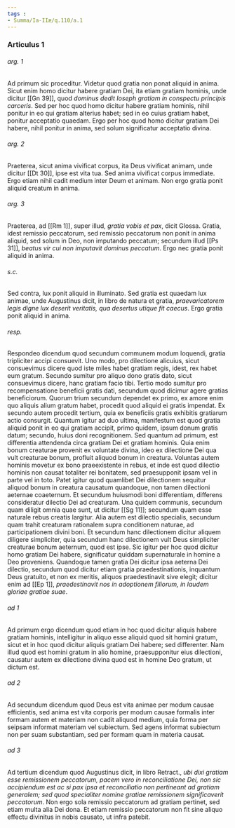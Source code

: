 ```yaml
---
tags : 
- Summa/Ia-IIæ/q.110/a.1
---
```


### Articulus 1

###### arg. 1
Ad primum sic proceditur. Videtur quod gratia non ponat aliquid in anima. Sicut enim homo dicitur habere gratiam Dei, ita etiam gratiam hominis, unde dicitur [[Gn 39]], quod *dominus dedit Ioseph gratiam in conspectu principis carceris*. Sed per hoc quod homo dicitur habere gratiam hominis, nihil ponitur in eo qui gratiam alterius habet; sed in eo cuius gratiam habet, ponitur acceptatio quaedam. Ergo per hoc quod homo dicitur gratiam Dei habere, nihil ponitur in anima, sed solum significatur acceptatio divina.

###### arg. 2
Praeterea, sicut anima vivificat corpus, ita Deus vivificat animam, unde dicitur [[Dt 30]], ipse est vita tua. Sed anima vivificat corpus immediate. Ergo etiam nihil cadit medium inter Deum et animam. Non ergo gratia ponit aliquid creatum in anima.

###### arg. 3
Praeterea, ad [[Rm 1]], super illud, *gratia vobis et pax*, dicit Glossa. Gratia, idest remissio peccatorum, sed remissio peccatorum non ponit in anima aliquid, sed solum in Deo, non imputando peccatum; secundum illud [[Ps 31]], *beatus vir cui non imputavit dominus peccatum*. Ergo nec gratia ponit aliquid in anima.

###### s.c.
Sed contra, lux ponit aliquid in illuminato. Sed gratia est quaedam lux animae, unde Augustinus dicit, in libro de natura et gratia, *praevaricatorem legis digne lux deserit veritatis, qua desertus utique fit caecus*. Ergo gratia ponit aliquid in anima.

###### resp.
Respondeo dicendum quod secundum communem modum loquendi, gratia tripliciter accipi consuevit. Uno modo, pro dilectione alicuius, sicut consuevimus dicere quod iste miles habet gratiam regis, idest, rex habet eum gratum. Secundo sumitur pro aliquo dono gratis dato, sicut consuevimus dicere, hanc gratiam facio tibi. Tertio modo sumitur pro recompensatione beneficii gratis dati, secundum quod dicimur agere gratias beneficiorum. Quorum trium secundum dependet ex primo, ex amore enim quo aliquis alium gratum habet, procedit quod aliquid ei gratis impendat. Ex secundo autem procedit tertium, quia ex beneficiis gratis exhibitis gratiarum actio consurgit. Quantum igitur ad duo ultima, manifestum est quod gratia aliquid ponit in eo qui gratiam accipit, primo quidem, ipsum donum gratis datum; secundo, huius doni recognitionem. Sed quantum ad primum, est differentia attendenda circa gratiam Dei et gratiam hominis. Quia enim bonum creaturae provenit ex voluntate divina, ideo ex dilectione Dei qua vult creaturae bonum, profluit aliquod bonum in creatura. Voluntas autem hominis movetur ex bono praeexistente in rebus, et inde est quod dilectio hominis non causat totaliter rei bonitatem, sed praesupponit ipsam vel in parte vel in toto. Patet igitur quod quamlibet Dei dilectionem sequitur aliquod bonum in creatura causatum quandoque, non tamen dilectioni aeternae coaeternum. Et secundum huiusmodi boni differentiam, differens consideratur dilectio Dei ad creaturam. Una quidem communis, secundum quam diligit omnia quae sunt, ut dicitur [[Sg 11]]; secundum quam esse naturale rebus creatis largitur. Alia autem est dilectio specialis, secundum quam trahit creaturam rationalem supra conditionem naturae, ad participationem divini boni. Et secundum hanc dilectionem dicitur aliquem diligere simpliciter, quia secundum hanc dilectionem vult Deus simpliciter creaturae bonum aeternum, quod est ipse. Sic igitur per hoc quod dicitur homo gratiam Dei habere, significatur quiddam supernaturale in homine a Deo proveniens. Quandoque tamen gratia Dei dicitur ipsa aeterna Dei dilectio, secundum quod dicitur etiam gratia praedestinationis, inquantum Deus gratuito, et non ex meritis, aliquos praedestinavit sive elegit; dicitur enim ad [[Ep 1]], *praedestinavit nos in adoptionem filiorum, in laudem gloriae gratiae suae*.

###### ad 1
Ad primum ergo dicendum quod etiam in hoc quod dicitur aliquis habere gratiam hominis, intelligitur in aliquo esse aliquid quod sit homini gratum, sicut et in hoc quod dicitur aliquis gratiam Dei habere; sed differenter. Nam illud quod est homini gratum in alio homine, praesupponitur eius dilectioni, causatur autem ex dilectione divina quod est in homine Deo gratum, ut dictum est.

###### ad 2
Ad secundum dicendum quod Deus est vita animae per modum causae efficientis, sed anima est vita corporis per modum causae formalis inter formam autem et materiam non cadit aliquod medium, quia forma per seipsam informat materiam vel subiectum. Sed agens informat subiectum non per suam substantiam, sed per formam quam in materia causat.

###### ad 3
Ad tertium dicendum quod Augustinus dicit, in libro Retract., *ubi dixi gratiam esse remissionem peccatorum, pacem vero in reconciliatione Dei, non sic accipiendum est ac si pax ipsa et reconciliatio non pertineant ad gratiam generalem; sed quod specialiter nomine gratiae remissionem significaverit peccatorum*. Non ergo sola remissio peccatorum ad gratiam pertinet, sed etiam multa alia Dei dona. Et etiam remissio peccatorum non fit sine aliquo effectu divinitus in nobis causato, ut infra patebit.

